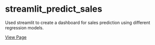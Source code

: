 # streamlit_predict_sales
Used streamlit to create a dashboard for sales prediction using different regression models.

[View Page](https://share.streamlit.io/kartik-chaurasiya/amazing_streamlit_pro/main/web_app.py)
